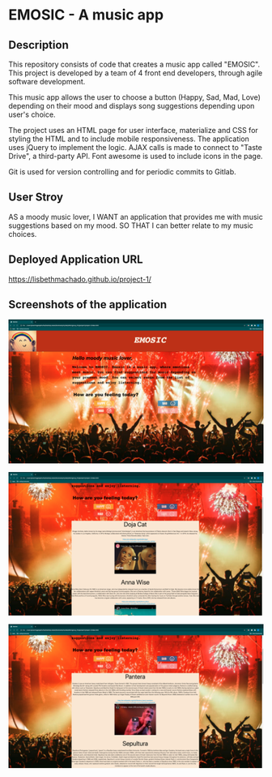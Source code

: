 # EMOSIC - A music app


## Description 

This repository consists of code that creates a music app called "EMOSIC". This project is developed by a team of 4 front end developers, through agile software development.

This music app allows the user to choose a button (Happy, Sad, Mad, Love) depending on their mood and displays song suggestions depending upon user's choice.

The project uses an HTML page for user interface, materialize and CSS for styling the HTML and to include mobile responsiveness. The application uses jQuery to implement the logic. AJAX calls is made to connect to "Taste Drive", a third-party API. Font awesome is used to include icons in the page.

Git is used for version controlling and for periodic commits to Gitlab.


## User Stroy
AS a moody music lover,
I WANT an application that provides me with music suggestions based on my mood.
SO THAT I can better relate to my music choices.


## Deployed Application URL
https://lisbethmachado.github.io/project-1/


## Screenshots of the application
<img src="assets/images/initialPage.png"><br>

<img src="assets/images/happy.png"><br>

<img src="assets/images/mad.png">
